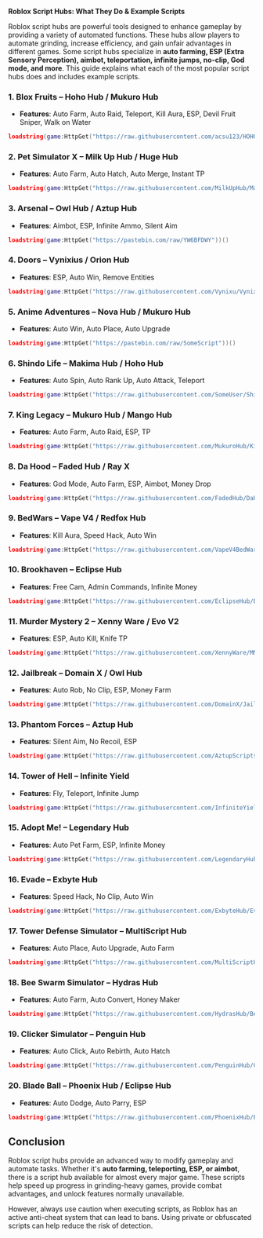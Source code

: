 **Roblox Script Hubs: What They Do & Example Scripts**

Roblox script hubs are powerful tools designed to enhance gameplay by providing a variety of automated functions. These hubs allow players to automate grinding, increase efficiency, and gain unfair advantages in different games. Some script hubs specialize in **auto farming, ESP (Extra Sensory Perception), aimbot, teleportation, infinite jumps, no-clip, God mode, and more**. This guide explains what each of the most popular script hubs does and includes example scripts.

### **1. Blox Fruits – Hoho Hub / Mukuro Hub**
- **Features**: Auto Farm, Auto Raid, Teleport, Kill Aura, ESP, Devil Fruit Sniper, Walk on Water
```lua
loadstring(game:HttpGet("https://raw.githubusercontent.com/acsu123/HOHO_H/main/hohohub.txt"))()
```

### **2. Pet Simulator X – Milk Up Hub / Huge Hub**
- **Features**: Auto Farm, Auto Hatch, Auto Merge, Instant TP
```lua
loadstring(game:HttpGet("https://raw.githubusercontent.com/MilkUpHub/Main/main/PetSimulatorX.lua"))()
```

### **3. Arsenal – Owl Hub / Aztup Hub**
- **Features**: Aimbot, ESP, Infinite Ammo, Silent Aim
```lua
loadstring(game:HttpGet("https://pastebin.com/raw/YW6BFDWY"))()
```

### **4. Doors – Vynixius / Orion Hub**
- **Features**: ESP, Auto Win, Remove Entities
```lua
loadstring(game:HttpGet("https://raw.githubusercontent.com/Vynixu/Vynixius/main/Doors/Script.lua"))()
```

### **5. Anime Adventures – Nova Hub / Mukuro Hub**
- **Features**: Auto Win, Auto Place, Auto Upgrade
```lua
loadstring(game:HttpGet("https://pastebin.com/raw/SomeScript"))()
```

### **6. Shindo Life – Makima Hub / Hoho Hub**
- **Features**: Auto Spin, Auto Rank Up, Auto Attack, Teleport
```lua
loadstring(game:HttpGet("https://raw.githubusercontent.com/SomeUser/ShindoLifeScript.lua"))()
```

### **7. King Legacy – Mukuro Hub / Mango Hub**
- **Features**: Auto Farm, Auto Raid, ESP, TP
```lua
loadstring(game:HttpGet("https://raw.githubusercontent.com/MukuroHub/KingLegacy/main/Script.lua"))()
```

### **8. Da Hood – Faded Hub / Ray X**
- **Features**: God Mode, Auto Farm, ESP, Aimbot, Money Drop
```lua
loadstring(game:HttpGet("https://raw.githubusercontent.com/FadedHub/DaHood/main.lua"))()
```

### **9. BedWars – Vape V4 / Redfox Hub**
- **Features**: Kill Aura, Speed Hack, Auto Win
```lua
loadstring(game:HttpGet("https://raw.githubusercontent.com/VapeV4BedWars/main.lua"))()
```

### **10. Brookhaven – Eclipse Hub**
- **Features**: Free Cam, Admin Commands, Infinite Money
```lua
loadstring(game:HttpGet("https://raw.githubusercontent.com/EclipseHub/Brookhaven/main.lua"))()
```

### **11. Murder Mystery 2 – Xenny Ware / Evo V2**
- **Features**: ESP, Auto Kill, Knife TP
```lua
loadstring(game:HttpGet("https://raw.githubusercontent.com/XennyWare/MM2/main.lua"))()
```

### **12. Jailbreak – Domain X / Owl Hub**
- **Features**: Auto Rob, No Clip, ESP, Money Farm
```lua
loadstring(game:HttpGet("https://raw.githubusercontent.com/DomainX/Jailbreak.lua"))()
```

### **13. Phantom Forces – Aztup Hub**
- **Features**: Silent Aim, No Recoil, ESP
```lua
loadstring(game:HttpGet("https://raw.githubusercontent.com/AztupScripts/PhantomForces.lua"))()
```

### **14. Tower of Hell – Infinite Yield**
- **Features**: Fly, Teleport, Infinite Jump
```lua
loadstring(game:HttpGet("https://raw.githubusercontent.com/InfiniteYield/TowerOfHell.lua"))()
```

### **15. Adopt Me! – Legendary Hub**
- **Features**: Auto Pet Farm, ESP, Infinite Money
```lua
loadstring(game:HttpGet("https://raw.githubusercontent.com/LegendaryHub/AdoptMe.lua"))()
```

### **16. Evade – Exbyte Hub**
- **Features**: Speed Hack, No Clip, Auto Win
```lua
loadstring(game:HttpGet("https://raw.githubusercontent.com/ExbyteHub/Evade.lua"))()
```

### **17. Tower Defense Simulator – MultiScript Hub**
- **Features**: Auto Place, Auto Upgrade, Auto Farm
```lua
loadstring(game:HttpGet("https://raw.githubusercontent.com/MultiScriptHub/TowerDefense.lua"))()
```

### **18. Bee Swarm Simulator – Hydras Hub**
- **Features**: Auto Farm, Auto Convert, Honey Maker
```lua
loadstring(game:HttpGet("https://raw.githubusercontent.com/HydrasHub/BeeSwarm.lua"))()
```

### **19. Clicker Simulator – Penguin Hub**
- **Features**: Auto Click, Auto Rebirth, Auto Hatch
```lua
loadstring(game:HttpGet("https://raw.githubusercontent.com/PenguinHub/ClickerSim.lua"))()
```

### **20. Blade Ball – Phoenix Hub / Eclipse Hub**
- **Features**: Auto Dodge, Auto Parry, ESP
```lua
loadstring(game:HttpGet("https://raw.githubusercontent.com/PhoenixHub/BladeBall.lua"))()
```

## **Conclusion**
Roblox script hubs provide an advanced way to modify gameplay and automate tasks. Whether it's **auto farming, teleporting, ESP, or aimbot**, there is a script hub available for almost every major game. These scripts help speed up progress in grinding-heavy games, provide combat advantages, and unlock features normally unavailable.

However, always use caution when executing scripts, as Roblox has an active anti-cheat system that can lead to bans. Using private or obfuscated scripts can help reduce the risk of detection.

